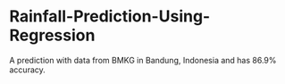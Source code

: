 # Rainfall-Prediction-Using-Regression
A prediction with data from BMKG in Bandung, Indonesia and has 86.9% accuracy. 
